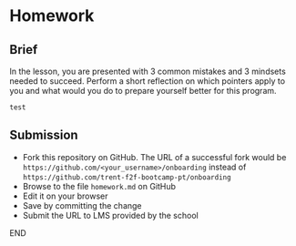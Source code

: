# Homework

## Brief

In the lesson, you are presented with 3 common mistakes and 3 mindsets needed to succeed. Perform a short reflection on  which pointers apply to you and what would you do to prepare yourself better for this program.

```
test
```

## Submission

- Fork this repository on GitHub. The URL of a successful fork would be `https://github.com/<your_username>/onboarding` instead of `https://github.com/trent-f2f-bootcamp-pt/onboarding`
- Browse to the file `homework.md` on GitHub
- Edit it on your browser
- Save by committing the change
- Submit the URL to LMS provided by the school

END
